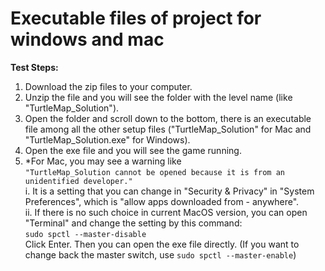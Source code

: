 # Executable files of project for windows and mac

**Test Steps:** </br>
1. Download the zip files to your computer.
2. Unzip the file and you will see the folder with the level name (like "TurtleMap_Solution").
3. Open the folder and scroll down to the bottom, there is an executable file among all the other setup files ("TurtleMap_Solution" for Mac and "TurtleMap_Solution.exe" for Windows).
4. Open the exe file and you will see the game running.
5. *For Mac, you may see a warning like </br>
```"TurtleMap_Solution cannot be opened because it is from an unidentified developer." ``` </br>
i. It is a setting that you can change in "Security & Privacy" in "System Preferences", which is "allow apps downloaded from - anywhere". </br>
ii. If there is no such choice in current MacOS version, you can open "Terminal" and change the setting by this command:</br>
```sudo spctl --master-disable```</br>
Click Enter. Then you can open the exe file directly.
(If you want to change back the master switch, use ```sudo spctl --master-enable```)
